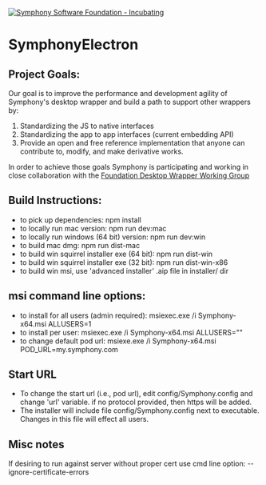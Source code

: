 [![Symphony Software Foundation - Incubating](https://cdn.rawgit.com/symphonyoss/contrib-toolbox/master/images/ssf-badge-incubating.svg)](https://symphonyoss.atlassian.net/wiki/display/FM/Incubating)

# SymphonyElectron

## Project Goals:

Our goal is to improve the performance and development agility of Symphony's desktop wrapper and build a path to support other wrappers by:

1. Standardizing the JS to native interfaces
2. Standardizing the app to app interfaces (current embedding API)
3. Provide an open and free reference implementation that anyone can contribute to, modify, and make derivative works.

In order to achieve those goals Symphony is participating and working in close collaboration with the [Foundation Desktop Wrapper Working Group](https://symphonyoss.atlassian.net/wiki/display/WGDWAPI/Working+Group+-+Desktop+Wrapper+API)


## Build Instructions:
- to pick up dependencies: npm install
- to locally run mac version: npm run dev:mac
- to locally run windows (64 bit) version: npm run dev:win
- to build mac dmg: npm run dist-mac
- to build win squirrel installer exe (64 bit): npm run dist-win
- to build win squirrel installer exe (32 bit): npm run dist-win-x86
- to build win msi, use 'advanced installer' .aip file in installer/ dir

## msi command line options:
- to install for all users (admin required): msiexec.exe /i Symphony-x64.msi ALLUSERS=1
- to install per user: msiexec.exe /i Symphony-x64.msi ALLUSERS=""
- to change default pod url: msiexe.exe /i Symphony-x64.msi POD_URL=my.symphony.com

## Start URL
- To change the start url (i.e., pod url), edit config/Symphony.config and change 'url' variable. if no protocol provided, then https will be added.
- The installer will include file config/Symphony.config next to executable. Changes in this file will effect all users.  

## Misc notes
If desiring to run against server without proper cert use cmd line option: --ignore-certificate-errors
